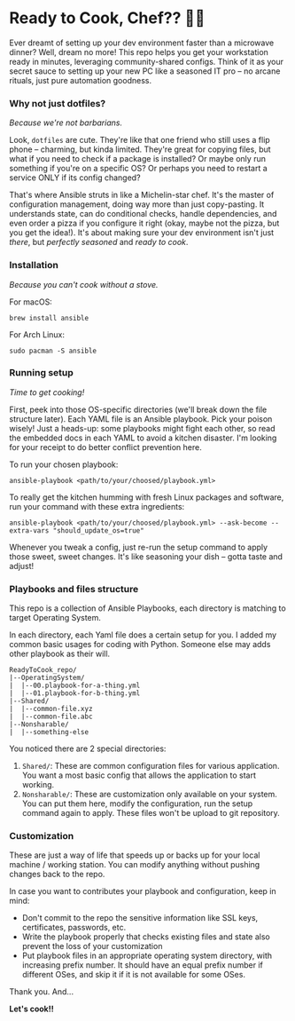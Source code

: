 # Ready to Cook, Chef?? 🧑‍🍳 #

Ever dreamt of setting up your dev environment faster than a microwave dinner? Well, dream no more! This repo helps you get your workstation ready in minutes, leveraging community-shared configs. Think of it as your secret sauce to setting up your new PC like a seasoned IT pro – no arcane rituals, just pure automation goodness.

### Why not just dotfiles?
_Because we're not barbarians._

Look, `dotfiles` are cute. They're like that one friend who still uses a flip phone – charming, but kinda limited. They're great for copying files, but what if you need to check if a package is installed? Or maybe only run something if you're on a specific OS? Or perhaps you need to restart a service ONLY if its config changed?

That's where Ansible struts in like a Michelin-star chef. It's the master of configuration management, doing way more than just copy-pasting. It understands state, can do conditional checks, handle dependencies, and even order a pizza if you configure it right (okay, maybe not the pizza, but you get the idea!). It's about making sure your dev environment isn't just *there*, but *perfectly seasoned* and *ready to cook*.


### Installation 
_Because you can't cook without a stove._

For macOS:

```
brew install ansible
```

For Arch Linux:

```
sudo pacman -S ansible
```


### Running setup 
_Time to get cooking!_

First, peek into those OS-specific directories (we'll break down the file structure later). Each YAML file is an Ansible playbook. Pick your poison wisely! Just a heads-up: some playbooks might fight each other, so read the embedded docs in each YAML to avoid a kitchen disaster. I'm looking for your receipt to do better conflict prevention here.

To run your chosen playbook:

```
ansible-playbook <path/to/your/choosed/playbook.yml>
```

To really get the kitchen humming with fresh Linux packages and software, run your command with these extra ingredients:

```
ansible-playbook <path/to/your/choosed/playbook.yml> --ask-become --extra-vars "should_update_os=true"
```

Whenever you tweak a config, just re-run the setup command to apply those sweet, sweet changes. It's like seasoning your dish – gotta taste and adjust!


### Playbooks and files structure

This repo is a collection of Ansible Playbooks, each directory is matching to target Operating System.

In each directory, each Yaml file does a certain setup for you. I added my common basic usages for coding with Python. Someone else may adds other playbook as their will.

```
ReadyToCook_repo/
|--OperatingSystem/
|  |--00.playbook-for-a-thing.yml
|  |--01.playbook-for-b-thing.yml
|--Shared/
|  |--common-file.xyz
|  |--common-file.abc
|--Nonsharable/
|  |--something-else
```


You noticed there are 2 special directories:

1. `Shared/`: These are common configuration files for various application. You want a most basic config that allows the application to start working.
2. `Nonsharable/`: These are customization only available on your system. You can put them here, modify the configuration, run the setup command again to apply. These files won't be upload to git repository.


### Customization

These are just a way of life that speeds up or backs up for your local machine / working station. You can modify anything without pushing changes back to the repo.

In case you want to contributes your playbook and configuration, keep in mind:

- Don't commit to the repo the sensitive information like SSL keys, certificates, passwords, etc.
- Write the playbook properly that checks existing files and state also prevent the loss of your customization
- Put playbook files in an appropriate operating system directory, with increasing prefix number. It should have an equal prefix number if different OSes, and skip it if it is not available for some OSes.

Thank you. And...

**Let's cook!!**
